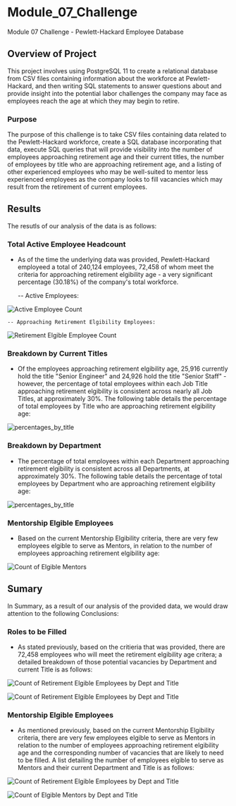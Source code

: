 # Module_07_Challenge
Module 07 Challenge - Pewlett-Hackard Employee Database

## Overview of Project
This project involves using PostgreSQL 11 to create a relational database from CSV files containing information about the workforce at Pewlett-Hackard, and then writing SQL statements to answer questions about and provide insight into the potential labor challenges the company may face as employees reach the age at which they may begin to retire. 

### Purpose
The purpose of this challenge is to take CSV files containing data related to the Pewlett-Hackard workforce, create a SQL database incorporating that data, execute SQL queries that will provide visibility into the number of employees approaching retirement age and their current titles, the number of employees by title who are approaching retirement age, and a listing of other experienced employees who may be well-suited to mentor less experienced employees as the company looks to fill vacancies which may result from the retirement of current employees.  

## Results
The resutls of our analysis of the data is as follows:

### Total Active Employee Headcount

- As of the time the underlying data was provided, Pewlett-Hackard employeed a total of 240,124 employees, 72,458 of whom meet the criteria for approaching retirement elgibility age - a very significant percentage (30.18%) of the company's total workforce.

    -- Active Employees:
    
![Active Employee Count](/Images/active_emp_count.png)

    -- Approaching Retirement Elgibility Employees:
    
![Retirement Elgible Employee Count](/Images/retirement_elgible_emp_count.png)

### Breakdown by Current Titles

- Of the employees approaching retirement elgibility age, 25,916 currently hold the title "Senior Engineer" and 24,926 hold the title "Senior Staff" - however, the percentage of total employees within each Job Title approaching retirement elgibility is consistent across nearly all Job Titles, at approximately 30%.  The following table details the percentage of total employees by Title who are approaching retirement elgibility age:
    
![percentages_by_title](/Images/percentages_by_title.png)

### Breakdown by Department

- The percentage of total employees within each Department approaching retirement elgibility is consistent across all Departments, at approximately 30%.  The following table details the percentage of total employees by Department who are approaching retirement elgibility age:
    
![percentages_by_title](/Images/percentages_by_dept.png)


### Mentorship Elgible Employees

- Based on the current Mentorship Elgibility criteria, there are very few employees elgible to serve as Mentors, in relation to the number of employees approaching retirement elgibility age:
    
![Count of Elgible Mentors](/Images/count_of_mentorship_elg_employees.png)

## Sumary
In Summary, as a result of our analysis of the provided data, we would draw attention to the following Conclusions:

### Roles to be Filled

- As stated previously, based on the critieria that was provided, there are 72,458 employees who will meet the retirement elgibility age critera; a detailed breakdown of those potential vacancies by Department and current Title is as follows:

![Count of Retirement Elgible Employees by Dept and Title](/Images/count_of_reitiring_emp_by_dept_title_sql.png)

![Count of Retirement Elgible Employees by Dept and Title](/Images/count_of_reitiring_emp_by_dept_title.png)

### Mentorship Elgible Employees

- As mentioned previously, based on the current Mentorship Elgibility criteria, there are very few employees elgible to serve as Mentors in relation to the number of employees approaching retirement elgibility age and the corresponding number of vacancies that are likely to need to be filled.  A list detailing the number of employees elgible to serve as Mentors and their current Department and Title is as follows:

![Count of Retirement Elgible Employees by Dept and Title](/Images/count_of_reitiring_emp_by_dept_title_sql.png)

![Count of Elgible Mentors by Dept and Title](/Images/mentors_by_dept_title.png)

